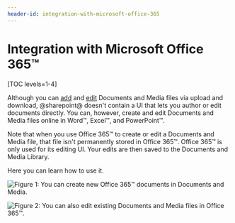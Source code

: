 ```yaml
---
header-id: integration-with-microsoft-office-365
---
```


# Integration with Microsoft Office 365™

[TOC levels=1-4]

Although you can 
[add](/docs/7-2/user/-/knowledge_base/u/adding-files-to-a-document-library#using-the-add-menu) 
and 
[edit](/docs/7-2/user/-/knowledge_base/u/checking-out-and-editing-files) 
Documents and Media files via upload and download, @sharepoint@ doesn't contain a 
UI that lets you author or edit documents directly. You can, however, create and 
edit Documents and Media files online in Word&trade;, Excel&trade;, and 
PowerPoint&trade;. 

Note that when you use Office 365&trade; to create or edit a Documents and Media 
file, that file isn't permanently stored in Office 365&trade;. Office 365&trade; 
is only used for its editing UI. Your edits are then saved to the Documents and 
Media Library. 

Here you can learn how to use it. 

![Figure 1: You can create new Office 365&trade; documents in Documents and Media.](../../../../images/office365-new.png)

![Figure 2: You can also edit existing Documents and Media files in Office 365&trade;.](../../../../images/office365-edit.png)
